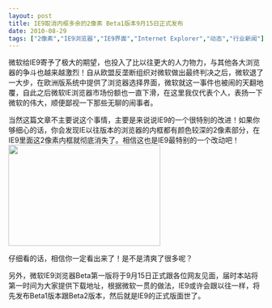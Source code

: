 ```yaml
---
layout: post
title: IE9取消内框多余的2像素 Beta1版本9月15日正式发布		
date: 2010-08-29
tags: ["2像素","IE9浏览器","IE9界面","Internet Explorer","动态","行业新闻"]
---
```


微软给IE9寄予了极大的期望，也投入了比以往更大的人力物力，与其他各大浏览器的争斗也越来越激烈！自从欧盟反垄断组织对微软做出最终判决之后，微软退了一大步，在欧洲版系统中提供了浏览器选择界面，微软就这一事件也被闹的天翻地覆，自此之后微软IE浏览器市场份额也一直下滑，在这里我仅代表个人，表扬一下微软的伟大，顺便鄙视一下那些无聊的闹事者。

当然这篇文章不主要说这个事情，主要是来说说IE9的一个很特别的改进！如果你够细心的话，你会发现IE以往版本的浏览器的内框都有颜色较深的2像素部分，在IE9里面这2像素内框就彻底消失了。相信这也是IE9最特别的一个改动吧！
<a href="ie9.gif"><img class="alignnone size-full wp-image-243" title="ie9" src="http://www.saqqdy.com/wp-content/uploads/2010/09/ie9.gif" alt="" width="300" height="200" /></a>

仔细看的话，相信你一定看出来了！是不是清爽了很多呢？

另外，微软IE9浏览器Beta第一版将于9月15日正式跟各位网友见面，届时本站将第一时间为大家提供下载地址，根据微软一贯的做法，IE9或许会跟以往一样，将先发布Beta1版本跟Beta2版本，然后就是IE9的正式版面世了。		